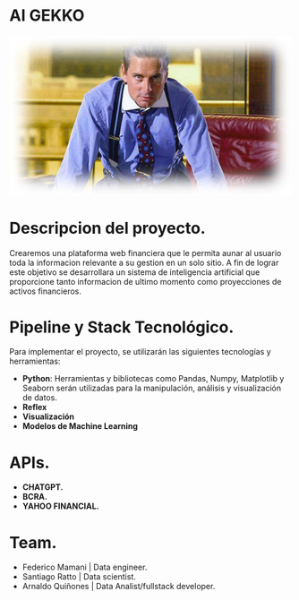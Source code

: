 # AI GEKKO
##### ![](https://github.com/arnaldoquinones/henry_ai/blob/master/media/ia_gekko.png?raw=true)

# Descripcion del proyecto.

Crearemos una plataforma web financiera que le permita aunar al usuario toda la informacion relevante a su gestion en un solo sitio. A fin de lograr este objetivo se desarrollara un sistema de inteligencia artificial que proporcione tanto informacion de ultimo momento como proyecciones de activos financieros.

# Pipeline y Stack Tecnológico.

Para implementar el proyecto, se utilizarán las siguientes tecnologías y herramientas:

- **Python**: Herramientas y bibliotecas como Pandas, Numpy, Matplotlib y Seaborn serán utilizadas para la manipulación, análisis y visualización de datos.
- **Reflex** 
- **Visualización**
- **Modelos de Machine Learning**

# APIs.

- **CHATGPT.**
- **BCRA.**
- **YAHOO FINANCIAL.**
  
# Team.

- Federico Mamani | Data engineer.
- Santiago Ratto | Data scientist.
- Arnaldo Quiñones | Data Analist/fullstack developer.





